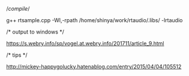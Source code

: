 /*compile*/

  g++ rtsample.cpp -Wl,-rpath /home/shinya/work/rtaudio/.libs/ -lrtaudio

/* output to windows */

  https://s.webry.info/sp/vogel.at.webry.info/201711/article_9.html

/* tips */

  http://mickey-happygolucky.hatenablog.com/entry/2015/04/04/105512
